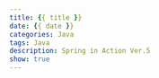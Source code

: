 ```yaml
---
title: {{ title }}
date: {{ date }}
categories: Java
tags: Java
description: Spring in Action Ver.5
show: true
---
```

